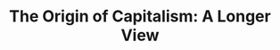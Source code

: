 ---
authors: Ellen Meiksins Wood
title: 'The Origin of Capitalism: A Longer View'
layout: book
link: false
---